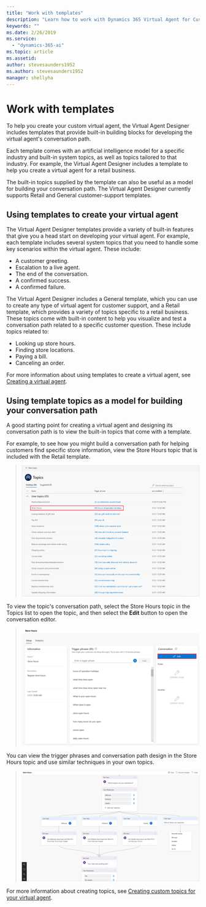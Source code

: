 ```yaml
---
title: "Work with templates"
description: "Learn how to work with Dynamics 365 Virtual Agent for Customer Service templates."
keywords: ""
ms.date: 2/26/2019
ms.service:
  - "dynamics-365-ai"
ms.topic: article
ms.assetid: 
author: stevesaunders1952
ms.author: stevesaunders1952
manager: shellyha
---
```


# Work with templates

To help you create your custom virtual agent, the Virtual Agent Designer includes templates that provide built-in building blocks for developing the virtual agent's conversation path.

Each template comes with an artificial intelligence model for a specific industry and built-in system topics, as well as topics tailored to that industry. For example, the Virtual Agent Designer includes a template to help you create a virtual agent for a retail business.

The built-in topics supplied by the template can also be useful as a model for building your conversation path. The Virtual Agent Designer currently supports Retail and General customer-support templates.

## Using templates to create your virtual agent

The Virtual Agent Designer templates provide a variety of built-in features that give you a head start on developing your virtual agent. For example, each template includes several system topics that you need to handle some key scenarios within the virtual agent. These include:

* A customer greeting.
* Escalation to a live agent.
* The end of the conversation.
* A confirmed success.
* A confirmed failure.

The Virtual Agent Designer includes a General template, which you can use to create any type of virtual agent for customer support, and a Retail template, which provides a variety of topics specific to a retail business. These topics come with built-in content to help you visualize and test a conversation path related to a specific customer question. These include topics related to:

* Looking up store hours.
* Finding store locations.
* Paying a bill.
* Canceling an order.

For more information about using templates to create a virtual agent, see [Creating a virtual agent](getting-started-create-bot.md).

## Using template topics as a model for building your conversation path

A good starting point for creating a virtual agent and designing its conversation path is to view the built-in topics that come with a template.

For example, to see how you might build a conversation path for helping customers find specific store information, view the Store Hours topic that is included with the Retail template.

   > ![View Store Hours](media/store-hours.png)

To view the topic's conversation path, select the Store Hours topic in the Topics list to open the topic, and then select the **Edit** button to open the conversation editor.

   > ![Edit Store Hours](media/edit-store-hours.png)

You can view the trigger phrases and conversation path design in the Store Hours topic and use similar techniques in your own topics.

   > ![View conversation path](media/store-hours-path.png)

For more information about creating topics, see [Creating custom topics for your virtual agent](getting-started-create-topics.md).
